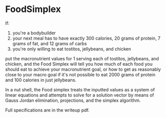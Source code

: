 FoodSimplex
===========

If:

1) you're a bodybuilder
2) your next meal has to have exactly 300 calories, 20 grams of protein, 7 grams of fat, and 12 grams of carbs
3) you're only willing to eat tostitos, jellybeans, and chicken

put the macronutrient values for 1 serving each of tostitos, jellybeans, and chicken, and the Food Simplex will tell you how much of each food you should eat to achieve your macronutrient goal, or how to get as reasonably close to your macro goal if it's not possible to eat 2000 grams of protein and 100 calories in just jellybeans.

In a nut shell, the Food simplex treats the inputted values as a system of linear equations and attempts to solve for a solution vector by means of Gauss Jordan elimination, projections, and the simplex algorithm.

Full specifications are in the writeup pdf.

